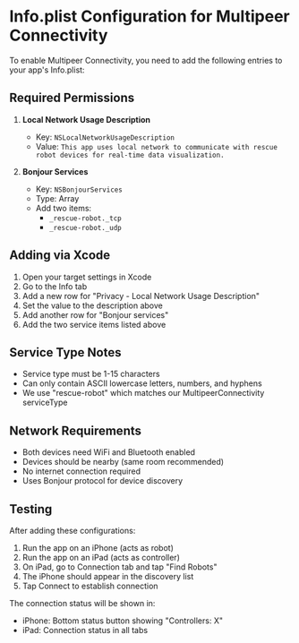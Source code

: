 # Info.plist Configuration for Multipeer Connectivity

To enable Multipeer Connectivity, you need to add the following entries to your app's Info.plist:

## Required Permissions

1. **Local Network Usage Description**
   - Key: `NSLocalNetworkUsageDescription` 
   - Value: `This app uses local network to communicate with rescue robot devices for real-time data visualization.`

2. **Bonjour Services**
   - Key: `NSBonjourServices`
   - Type: Array
   - Add two items:
     - `_rescue-robot._tcp`
     - `_rescue-robot._udp`

## Adding via Xcode

1. Open your target settings in Xcode
2. Go to the Info tab
3. Add a new row for "Privacy - Local Network Usage Description"
4. Set the value to the description above
5. Add another row for "Bonjour services"
6. Add the two service items listed above

## Service Type Notes

- Service type must be 1-15 characters
- Can only contain ASCII lowercase letters, numbers, and hyphens
- We use "rescue-robot" which matches our MultipeerConnectivity serviceType

## Network Requirements

- Both devices need WiFi and Bluetooth enabled
- Devices should be nearby (same room recommended)  
- No internet connection required
- Uses Bonjour protocol for device discovery

## Testing

After adding these configurations:
1. Run the app on an iPhone (acts as robot)
2. Run the app on an iPad (acts as controller)
3. On iPad, go to Connection tab and tap "Find Robots"
4. The iPhone should appear in the discovery list
5. Tap Connect to establish connection

The connection status will be shown in:
- iPhone: Bottom status button showing "Controllers: X"
- iPad: Connection status in all tabs
